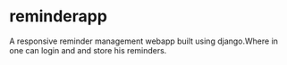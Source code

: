 # reminderapp
 A responsive reminder management webapp built using django.Where in one can login and  and store his reminders.
